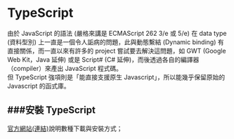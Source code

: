 # TypeScript

由於 JavaScript 的語法 (嚴格來講是 ECMAScript 262 3/e 或 5/e) 在 data type (資料型別) 上一直是一個令人詬病的問題，此與動態繫結 (Dynamic binding) 有直接關係，而一直以來有許多的 project 嘗試要去解決這問題，如 GWT (Google Web Kit，Java 延伸) 或是 Script# (C# 延伸)，而後透過各自的編譯器（compiler）來產出 JavaScript 程式碼。<br>
但 TypeScript 強項則是「能直接支援原生 Javascript」，所以能幾乎保留原始的 Javascript 的函式庫。

###安裝 TypeScript
---
[官方網站(連結)](http://www.typescriptlang.org/)說明數種下載與安裝方式；
